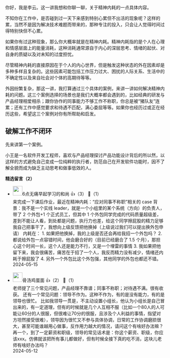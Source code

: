 你好，我是李云。这一讲我想和你聊一聊，关于精神内耗的一点具体内容。

不知你在工作中，是否碰到过一天下来感到特别心累但不出活的现象呢？这样的累，当然不是因为解决技术难题而带来的，那种专注的投入，只会让人觉得时间过得特别快但不心累。

如果你有过这种现象，那么你大概率就是在精神内耗。精神内耗指的是个人在心理和情感层面上的能量消耗，这种消耗通常源自于内心的深层思考、情绪的起伏、对自身的质疑以及对未知的过度担忧。

尽管精神内耗的直接原因在于个人的内心世界，但是触发这种状态的外在因素却是多种多样且复杂的。这些因素可能包括工作压力过大、困扰的人际关系、生活中的不确定性以及来自社会对个体的高期待等等。

外因纷繁复杂，那这一讲，我打算通过三个具体的案例，来讲一讲如何解决精神内耗的问题。这三个案例选择的场景也是我们大概率都会遇到的，比如经典的研发与产品经理相爱相杀；跟你协作的同事能力不够工作不称职，你总是被“猪队友”连累；还有工作中感觉要求和待遇不匹配，满心委屈等等。如果你也经历过或正在经历这些，希望这三个案例对你有所帮助和启发。

## 破解工作不闭环

先来讲第一个案例。

小王是一名软件开发工程师，喜欢与产品经理探讨产品功能设计背后的所以然，以这样的方式避免自己变成一位纯粹的执行者，防范自己在开发软件功能时，因不了解全貌而成为缺乏主动思考和做事低效的人。
<div><strong>精选留言（2）</strong></div><ul>
<li><img src="https://static001.geekbang.org/account/avatar/00/19/fd/58/1af629c7.jpg" width="30px"><span>6点无痛早起学习的和尚</span> 👍（3） 💬（1）<div>来完成一下课后作业，最近在精神内耗：“应对同事不称职”相关的 case
背景：我不是一个实线 leader，就是一个小组里的某个系统（方向）的负责人，带了 2 个外包+1 个正式员工，但其中 1 个外包同学完成的代码质量超级差，差到不能让人看，到处都是问题，执行力也差，给这个同学擦屁股的精力足够我自己把事干了，我想向上级反馈把他换掉（上级说过我们可以提出换外包申请）
内耗在：
1. 如果把他换掉，我的上级是否还会再给我招一个外包吗？
2. 都说给外包一点容错时间，他会磨合好的（目前已经磨合了 1.5 个月），那担心这个时间一长，这个人还是能力不行，又是一个埋雷的事情
3. 我如果把他留下来，我会很痛苦，痛苦在于招了一个人，我反而精力没有减少，情绪还内耗于擦屁股了
4. 另外一个外包比这个外包强，其他同学的外包也都还不错。</div>2024-05-15</li><br/><li><img src="https://static001.geekbang.org/account/avatar/00/10/05/92/b609f7e3.jpg" width="30px"><span>骨汤鸡蛋面</span> 👍（2） 💬（1）<div>老师提了三个常见问题，产品经理不靠谱；同事不称职；对待遇不满。很有收获。
还有一个常见问题：领导不作为。这种不作为，有的是没有能力，有的是领导也很忙。 比如我领导一贯是，不主动设置小组长，他认为小组长是自己冒出来的，有一定道理，但有的时候就是几个人互相不服（比如一个80人的人可能让60分的人很服，但很难让70分的很服，且涉及个人利益的事情，指望对方坦然接受很难），领导因为很忙又不参与具体协调，日常的工作协调磨损很大，甚至可能谁越用心做事，反作用力越大的情况，请问这个有啥好办法嘛？
再一个，到了一定薪资和职级，领导的常见话术是：你这个薪资、职级，你应该xxx。仿佛就该把所有事儿都做好，但有时候全接下真的吃不消，这块儿老师有啥好办法吗？</div>2024-05-12</li><br/>
</ul>